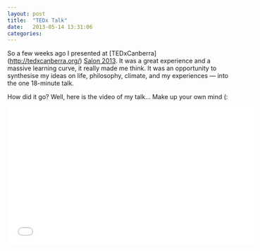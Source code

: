 ```yaml
---
layout: post
title:  "TEDx Talk"
date:   2013-05-14 13:31:06
categories:
---
```


So a few weeks ago I presented at [TEDxCanberra] (http://tedxcanberra.org/) [Salon 2013](http://conferences.tedxcanberra.org/tedxcanberrasalon2013/). It was a great experience and a massive learning curve, it really made me think. It was an opportunity to synthesise my ideas on life, philosophy, climate, and my experiences — into the one 18-minute talk.

How did it go? Well, here is the video of my talk… Make up your own mind (:

<iframe width="560" height="315" src="//www.youtube.com/embed/2SL_1HkJqeA?rel=0" frameborder="0" allowfullscreen></iframe>